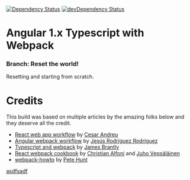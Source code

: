 [![Dependency Status](https://david-dm.org/senheng/ng1xts.svg)](https://david-dm.org/senheng/ng1xts) [![devDependency Status](https://david-dm.org/senheng/ng1xts/dev-status.svg)](https://david-dm.org/senheng/ng1xts#info=devDependencies)

# Angular 1.x Typescript with Webpack

### Branch: Reset the world!
Resetting and starting from scratch.

# Credits

This build was based on multiple articles by the amazing folks below and they deserve all the credit.

- [React web app workflow](https://github.com/cesarandreu/web-app) by [Cesar Andreu](http://cesarandreu.com/)
- [Angular webpack workflow](https://github.com/Foxandxss/angular-webpack-workflow) by [Jesús Rodríguez Rodríguez](http://angular-tips.com/)
- [Typescript and webpack](http://www.jbrantly.com/typescript-and-webpack/) by [James Brantly](http://www.jbrantly.com/)
- [React webpack cookbook](https://christianalfoni.github.io/react-webpack-cookbook/index.html) by [Christian Alfoni](http://www.christianalfoni.com/) and [Juho Vepsäläinen](http://survivejs.com/)
- [webpack-howto](https://github.com/petehunt/webpack-howto) by [Pete Hunt](https://github.com/petehunt)


[asdfsadf](#Angular-1.x-Typescript-with-Webpack)
